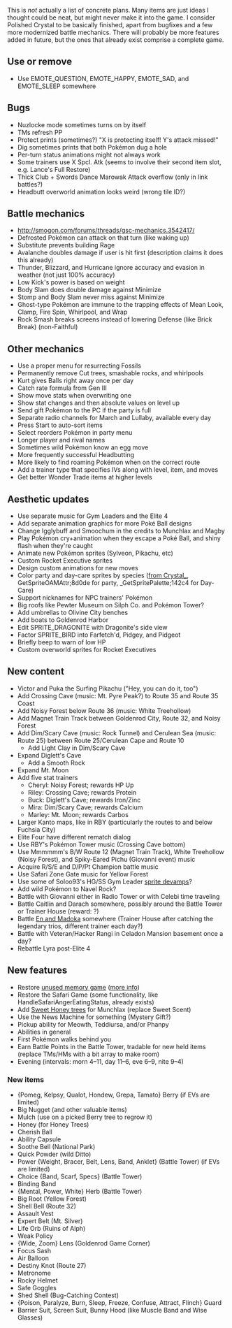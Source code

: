 This is *not* actually a list of concrete plans. Many items are just ideas I thought could be neat, but might never make it into the game. I consider Polished Crystal to be basically finished, apart from bugfixes and a few more modernized battle mechanics. There will probably be more features added in future, but the ones that already exist comprise a complete game.


## Use or remove

* Use EMOTE_QUESTION, EMOTE_HAPPY, EMOTE_SAD, and EMOTE_SLEEP somewhere


## Bugs

* Nuzlocke mode sometimes turns on by itself
* TMs refresh PP
* Protect prints (sometimes?) "X is protecting itself! Y's attack missed!"
* Dig sometimes prints that both Pokémon dug a hole
* Per-turn status animations might not always work
* Some trainers use X Spcl. Atk (seems to involve their second item slot, e.g. Lance's Full Restore)
* Thick Club + Swords Dance Marowak Attack overflow (only in link battles?)
* Headbutt overworld animation looks weird (wrong tile ID?)


## Battle mechanics

* http://smogon.com/forums/threads/gsc-mechanics.3542417/
* Defrosted Pokémon can attack on that turn (like waking up)
* Substitute prevents building Rage
* Avalanche doubles damage if user is hit first (description claims it does this already)
* Thunder, Blizzard, and Hurricane ignore accuracy and evasion in weather (not just 100% accuracy)
* Low Kick's power is based on weight
* Body Slam does double damage against Minimize
* Stomp and Body Slam never miss against Minimize
* Ghost-type Pokémon are immune to the trapping effects of Mean Look, Clamp, Fire Spin, Whirlpool, and Wrap
* Rock Smash breaks screens instead of lowering Defense (like Brick Break) (non-Faithful)


## Other mechanics

* Use a proper menu for resurrecting Fossils
* Permanently remove Cut trees, smashable rocks, and whirlpools
* Kurt gives Balls right away once per day
* Catch rate formula from Gen III
* Show move stats when overwriting one
* Show stat changes and then absolute values on level up
* Send gift Pokémon to the PC if the party is full
* Separate radio channels for March and Lullaby, available every day
* Press Start to auto-sort items
* Select reorders Pokémon in party menu
* Longer player and rival names
* Sometimes wild Pokémon know an egg move
* More frequently successful Headbutting
* More likely to find roaming Pokémon when on the correct route
* Add a trainer type that specifies IVs along with level, item, and moves
* Get better Wonder Trade items at higher levels


## Aesthetic updates

* Use separate music for Gym Leaders and the Elite 4
* Add separate animation graphics for more Poké Ball designs
* Change Igglybuff and Smoochum in the credits to Munchlax and Magby
* Play Pokémon cry+animation when they escape a Poké Ball, and shiny flash when they're caught
* Animate new Pokémon sprites (Sylveon, Pikachu, etc)
* Custom Rocket Executive sprites
* Design custom animations for new moves
* Color party and day-care sprites by species ([from Crystal_](https://hax.iimarck.us/topic/6932/), GetSpriteOAMAttr;8d0de for party, \_GetSpritePalette;142c4 for Day-Care)
* Support nicknames for NPC trainers' Pokémon
* Big roofs like Pewter Museum on Silph Co. and Pokémon Tower?
* Add umbrellas to Olivine City benches
* Add boats to Goldenrod Harbor
* Edit SPRITE_DRAGONITE with Dragonite's side view
* Factor SPRITE_BIRD into Farfetch'd, Pidgey, and Pidgeot
* Briefly beep to warn of low HP
* Custom overworld sprites for Rocket Executives


## New content

* Victor and Puka the Surfing Pikachu ("Hey, you can do it, too")
* Add Crossing Cave (music: Mt. Pyre Peak?) to Route 35 and Route 35 Coast
* Add Noisy Forest below Route 36 (music: White Treehollow)
* Add Magnet Train Track between Goldenrod City, Route 32, and Noisy Forest
* Add Dim/Scary Cave (music: Rock Tunnel) and Cerulean Sea (music: Route 25) between Route 25/Cerulean Cape and Route 10
   * Add Light Clay in Dim/Scary Cave
* Expand Diglett's Cave
   * Add a Smooth Rock
* Expand Mt. Moon
* Add five stat trainers
   * Cheryl: Noisy Forest; rewards HP Up
   * Riley: Crossing Cave; rewards Protein
   * Buck: Diglett's Cave; rewards Iron/Zinc
   * Mira: Dim/Scary Cave; rewards Calcium
   * Marley: Mt. Moon; rewards Carbos
* Larger Kanto maps, like in RBY (particularly the routes to and below Fuchsia City)
* Elite Four have different rematch dialog
* Use RBY's Pokémon Tower music (Crossing Cave bottom)
* Use Mmmmmm's B/W Route 12 (Magnet Train Track), White Treehollow (Noisy Forest), and Spiky-Eared Pichu (Giovanni event) music
* Acquire R/S/E and D/P/Pt Champion battle music
* Use Safari Zone Gate music for Yellow Forest
* Use some of Soloo93's HG/SS Gym Leader [sprite devamps](https://hax.iimarck.us/post/36679/#p36679)?
* Add wild Pokémon to Navel Rock?
* Battle with Giovanni either in Radio Tower or with Celebi time traveling
* Battle Caitlin and Darach somewhere, possibly around the Battle Tower or Trainer House (reward: ?)
* Battle [En and Madoka](http://bulbapedia.bulbagarden.net/wiki/The_Legendary_Rotation_Battle!) somewhere (Trainer House after catching the legendary trios, different trainer each day?)
* Battle with Veteran/Hacker Rangi in Celadon Mansion basement once a day?
* Rebattle Lyra post-Elite 4


## New features

* Restore [unused memory game](http://iimarck.us/i/memory/) ([more info](https://tcrf.net/Pok%C3%A9mon_Gold_and_Silver#Unused_Memory_Game))
* Restore the Safari Game (some functionality, like HandleSafariAngerEatingStatus, already exists)
* Add [Sweet Honey trees](http://iimarck.us/i/sweet-honey/) for Munchlax (replace Sweet Scent)
* Use the News Machine for something (Mystery Gift?)
* Pickup ability for Meowth, Teddiursa, and/or Phanpy
* Abilities in general
* First Pokémon walks behind you
* Earn Battle Points in the Battle Tower, tradable for new held items (replace TMs/HMs with a bit array to make room)
* Evening (intervals: morn 4–11, day 11–6, eve 6–9, nite 9–4)


### New items

* {Pomeg, Kelpsy, Qualot, Hondew, Grepa, Tamato} Berry (if EVs are limited)
* Big Nugget (and other valuable items)
* Mulch (use on a picked Berry tree to regrow it)
* Honey (for Honey Trees)
* Cherish Ball
* Ability Capsule
* Soothe Bell (National Park)
* Quick Powder (wild Ditto)
* Power {Weight, Bracer, Belt, Lens, Band, Anklet} (Battle Tower) (if EVs are limited)
* Choice {Band, Scarf, Specs} (Battle Tower)
* Binding Band
* {Mental, Power, White} Herb (Battle Tower)
* Big Root (Yellow Forest)
* Shell Bell (Route 32)
* Assault Vest
* Expert Belt (Mt. Silver)
* Life Orb (Ruins of Alph)
* Weak Policy
* {Wide, Zoom} Lens (Goldenrod Game Corner)
* Focus Sash
* Air Balloon
* Destiny Knot (Route 27)
* Metronome
* Rocky Helmet
* Safe Goggles
* Shed Shell (Bug-Catching Contest)
* {Poison, Paralyze, Burn, Sleep, Freeze, Confuse, Attract, Flinch} Guard
* Barrier Suit, Screen Suit, Bunny Hood (like Muscle Band and Wise Glasses)
